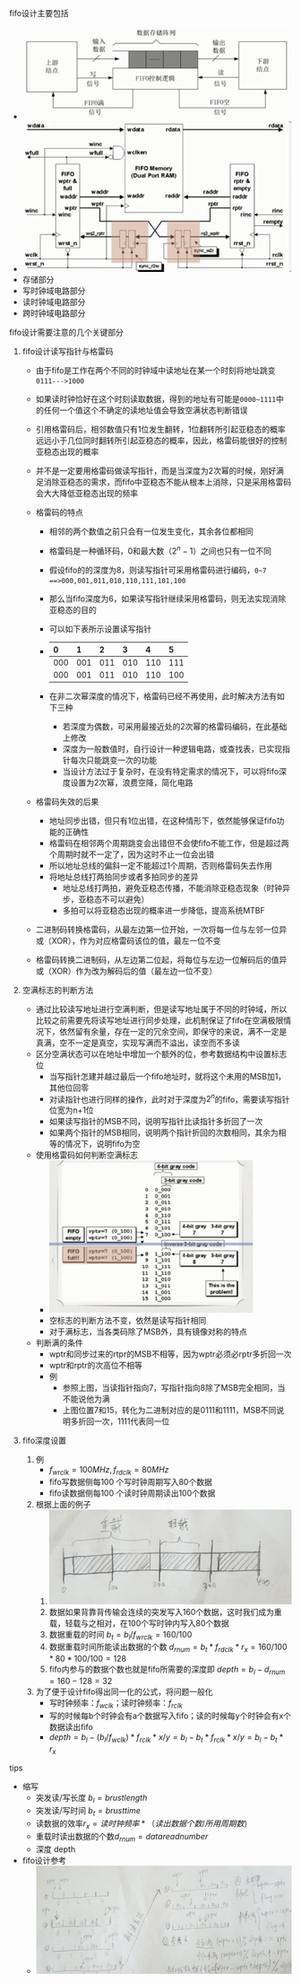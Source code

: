 fifo设计主要包括

- <img src="fifo设计.assets/fifo设计思路.png" alt="fifo设计思路" style="zoom:50%;" />
- <img src="fifo设计.assets/fifo电路设计.png" style="zoom:75%;" />
- 存储部分
- 写时钟域电路部分
- 读时钟域电路部分
- 跨时钟域电路部分

fifo设计需要注意的几个关键部分

1. fifo设计读写指针与格雷码

   - 由于fifo是工作在两个不同的时钟域中读地址在某一个时刻将地址跳变 ```0111--->1000``` 

   - 如果读时钟恰好在这个时刻读取数据，得到的地址有可能是```0000~1111```中的任何一个值这个不确定的读地址值会导致空满状态判断错误

   - 引用格雷码后，相邻数值只有1位发生翻转，1位翻转所引起亚稳态的概率远远小于几位同时翻转所引起亚稳态的概率，因此，格雷码能很好的控制亚稳态出现的概率

   - 并不是一定要用格雷码做读写指针，而是当深度为2次幂的时候，刚好满足消除亚稳态的需求，而fifo中亚稳态不能从根本上消除，只是采用格雷码会大大降低亚稳态出现的频率

   - 格雷码的特点

     - 相邻的两个数值之前只会有一位发生变化，其余各位都相同
     - 格雷码是一种循环码，0和最大数（$2^n-1$）之间也只有一位不同
     - 假设fifo的的深度为8，则读写指针可采用格雷码进行编码，```0~7 ==>000,001,011,010,110,111,101,100```
     - 那么当fifo深度为6，如果读写指针继续采用格雷码，则无法实现消除亚稳态的目的
     - 可以如下表所示设置读写指针

     - | 0    | 1    | 2    | 3    | 4    | 5    |
       | ---- | ---- | ---- | ---- | ---- | ---- |
       | 000  | 001  | 011  | 010  | 110  | 111  |
       | 000  | 001  | 011  | 010  | 110  | 100  |

     - 在非二次幂深度的情况下，格雷码已经不再使用，此时解决方法有如下三种

       - 若深度为偶数，可采用最接近处的2次幂的格雷码编码，在此基础上修改
       - 深度为一般数值时，自行设计一种逻辑电路，或查找表，已实现指针每次只能跳变一次的功能
       - 当设计方法过于复杂时，在没有特定需求的情况下，可以将fifo深度设置为2次幂，浪费空降，简化电路

   - 格雷码失效的后果
     - 地址同步出错，但只有1位出错，在这种情形下，依然能够保证fifo功能的正确性
     - 格雷码在相邻两个周期跳变会出错但不会使fifo不能工作，但是超过两个周期时就不一定了，因为这时不止一位会出错
     - 所以地址总线的偏斜一定不能超过1个周期，否则格雷码失去作用
     - 将地址总线打两拍同步或者多拍同步的差异
       - 地址总线打两拍，避免亚稳态传播，不能消除亚稳态现象（时钟异步，亚稳态不可以避免）
       - 多拍可以将亚稳态出现的概率进一步降低，提高系统MTBF
   - 二进制码转换格雷码，从最左边第一位开始，一次将每一位与左邻一位异或（XOR），作为对应格雷码该位的值，最左一位不变
   - 格雷码转换二进制码，从左边第二位起，将每位与左边一位解码后的值异或（XOR）作为改为解码后的值（最左边一位不变）

2. 空满标志的判断方法

   - 通过比较读写地址进行空满判断，但是读写地址属于不同的时钟域，所以比较之前需要先将读写地址进行同步处理，此机制保证了fifo在空满极限情况下，依然留有余量，存在一定的冗余空间，即保守的来说，满不一定是真满，空不一定是真空，实现写满而不溢出，读空而不多读
   - 区分空满状态可以在地址中增加一个额外的位，参考数据结构中设置标志位
     - 当写指针怎建并越过最后一个fifo地址时，就将这个未用的MSB加1，其他位回零
     - 对读指针也进行同样的操作，此时对于深度为$2^n$的fifo，需要读写指针位宽为n+1位
     - 如果读写指针的MSB不同，说明写指针比读指针多折回了一次                              
     - 如果两个指针的MSB相同，说明两个指针折回的次数相同，其余为相等的情况下，说明fifo为空
   - 使用格雷码如何判断空满标志
     - <img src="fifo设计.assets/graycodeptr.png" alt="四位wptr与rptr" style="zoom:67%;" />
     - 空标志的判断方法不变，依然是读写指针相同
     - 对于满标志，当各类码除了MSB外，具有镜像对称的特点
   - 判断满的条件
     - wptr和同步过来的rtpr的MSB不相等，因为wptr必须必rptr多折回一次
     - wptr和rptr的次高位不相等
     - 例
       - 参照上图，当读指针指向7，写指针指向8除了MSB完全相同，当不能说他为满
       - 上图位置7和15，转化为二进制对应的是0111和1111，MSB不同说明多折回一次，1111代表同一位

3. fifo深度设置

   1. 例
      - $f_{wrclk} = 100MHz,f_{rdclk} = 80MHz$ 
      - fifo写数据侧每100 个写时钟周期写入80个数据
      - fifo读数据侧每100 个读时钟周期读出100个数据
   2. 根据上面的例子
      1. <img src="fifo设计.assets/fifo重载和轻载.png" alt="fifo重载和轻载" style="zoom:50%;" />
      2. 数据如果背靠背传输会连续的突发写入160个数据，这时我们成为重载，轻载与之相对，在100个写时钟内写入80个数据
      3. 数据重载的时间 $b_t = b_l / f_{wrclk} = 160/100$
      4. 数据重载时间所能读出数据的个数 $d_{rnum} = b_t *f_{rdclk} * r_x = 160/100 * 80 * 100/100 = 128$
      5. fifo内参与的数据个数也就是fifo所需要的深度即 $depth = b_l - d_{rnum} =160 -128 = 32$
   3. 为了便于设计fifo得出同一化的公式，将问题一般化
      - 写时钟频率：$f_{wclk}$；读时钟频率：$f_{rclk}$
      - 写的时候每b个时钟会有a个数据写入fifo；读的时候每y个时钟会有x个数据读出fifo
      - $depth = b_l - (b_l/f_{wclk}) * f_{rclk} * x/y = b_l - b_t * f_{rclk} * x/y = b_l-b_t*r_x$

tips

- 缩写
  - 突发读/写长度   $b_l = brustlength$
  - 突发读/写时间 $b_t = brust time$
  - 读数据的效率$r_x = 读时钟频率 * （读出数据个数/所用周期数）$
  - 重载时读出数据的个数$d_{rnum} = data      read     number$
  - 深度 depth
- fifo设计参考
  - <img src="fifo设计.assets/fifo设计参考.png" alt="fifo设计参考" style="zoom:75%;" />



